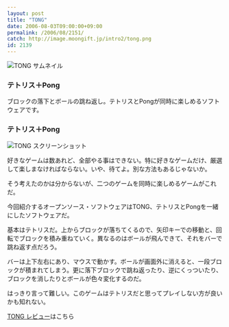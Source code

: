 ```yaml
---
layout: post
title: "TONG"
date: 2006-08-03T09:00:00+09:00
permalink: /2006/08/2151/
catch: http://image.moongift.jp/intro2/tong.png
id: 2139
---
```

 ![TONG サムネイル](http://image.moongift.jp/intro2/tong.t.png "TONG サムネイル")
  

### テトリス＋Pong
  
ブロックの落下とボールの跳ね返し。テトリスとPongが同時に楽しめるソフトウェアです。  
<!--more-->  

### テトリス＋Pong
  

![TONG スクリーンショット](http://image.moongift.jp/intro2/tong.png "TONG スクリーンショット")

  

好きなゲームは数あれど、全部やる事はできない。特に好きなゲームだけ、厳選して楽しまなければならない。いや、待てよ。別な方法もあるじゃないか。

  

そう考えたのかは分からないが、二つのゲームを同時に楽しめるゲームがこれだ。

  

今回紹介するオープンソース・ソフトウェアはTONG、テトリスとPongを一緒にしたソフトウェアだ。

  

基本はテトリスだ。上からブロックが落ちてくるので、矢印キーでの移動と、回転でブロックを積み重ねていく。異なるのはボールが飛んできて、それをバーで跳ね返す点だろう。

  

バーは上下左右にあり、マウスで動かす。ボールが画面外に消えると、一段ブロックが積まれてしまう。更に落下ブロックで跳ね返ったり、逆にくっついたり、ブロックを消したりとボールが色々変化するのだ。

  

はっきり言って難しい。このゲームはテトリスだと思ってプレイしない方が良いかも知れない。

  

[TONG レビュー](http://oss.moongift.jp/review/i-2155.html)はこちら

